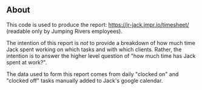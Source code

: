 ## About

This code is used to produce the report: https://jr-jack.jmpr.io/timesheet/
(readable only by Jumping Rivers employees).

The intention of this report is _not_ to provide a breakdown of how much time
Jack spent working on which tasks and with which clients. Rather, the intention
is to answer the higher level question of "how much time has Jack spent at
work?".

The data used to form this report comes from daily "clocked on" and "clocked off"
tasks manually added to Jack's google calendar.
